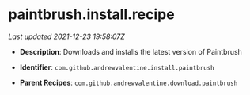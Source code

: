 # paintbrush.install.recipe

_Last updated 2021-12-23 19:58:07Z_

- **Description**: Downloads and installs the latest version of Paintbrush

- **Identifier**: `com.github.andrewvalentine.install.paintbrush`

- **Parent Recipes**: `com.github.andrewvalentine.download.paintbrush`